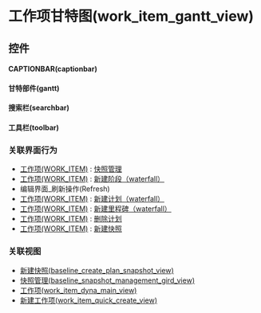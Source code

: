# 工作项甘特图(work_item_gantt_view)  <!-- {docsify-ignore-all} -->



## 控件
#### CAPTIONBAR(captionbar)
#### 甘特部件(gantt)
#### 搜索栏(searchbar)
#### 工具栏(toolbar)


### 关联界面行为
  * [工作项(WORK_ITEM)](module/ProjMgmt/work_item) : [快照管理](module/ProjMgmt/work_item#界面行为)
  * [工作项(WORK_ITEM)](module/ProjMgmt/work_item) : [新建阶段（waterfall）](module/ProjMgmt/work_item#界面行为)
  * 编辑界面_刷新操作(Refresh)
  * [工作项(WORK_ITEM)](module/ProjMgmt/work_item) : [新建计划（waterfall）](module/ProjMgmt/work_item#界面行为)
  * [工作项(WORK_ITEM)](module/ProjMgmt/work_item) : [新建里程碑（waterfall）](module/ProjMgmt/work_item#界面行为)
  * [工作项(WORK_ITEM)](module/ProjMgmt/work_item) : [删除计划](module/ProjMgmt/work_item#界面行为)
  * [工作项(WORK_ITEM)](module/ProjMgmt/work_item) : [新建快照](module/ProjMgmt/work_item#界面行为)

### 关联视图
  * [新建快照(baseline_create_plan_snapshot_view)](app/view/baseline_create_plan_snapshot_view)
  * [快照管理(baseline_snapshot_management_gird_view)](app/view/baseline_snapshot_management_gird_view)
  * [工作项(work_item_dyna_main_view)](app/view/work_item_dyna_main_view)
  * [新建工作项(work_item_quick_create_view)](app/view/work_item_quick_create_view)

<script>
 const { createApp } = Vue
  createApp({
    data() {
      return {

      }
    }
  }).use(ElementPlus).mount('#app')
</script>